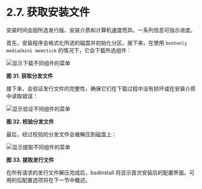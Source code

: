 # 2.7. 获取安装文件


安装时间会因所选发行版、安装介质和计算机速度而异。一系列信息可指示进度。

首先，安装程序会格式化所选的磁盘并初始化分区。接下来，在使用 `bootonly media`/`mini memstick` 的情况下，它会下载所选组件：

![显示下载不同组件的菜单](https://docs.freebsd.org/images/books/handbook/bsdinstall/bsdinstall-distfile-fetching.png)

**图 31. 获取分发文件**

接下来，会验证发行文件的完整性，确保它们在下载过程中没有损坏或在安装介质中读取错误：

![显示验证不同组件的菜单](https://docs.freebsd.org/images/books/handbook/bsdinstall/bsdinstall-distfile-verifying.png)

**图 32. 校验分发文件**

最后，经过校验的分发文件会被解压到磁盘上：

![显示提取不同组件的菜单](https://docs.freebsd.org/images/books/handbook/bsdinstall/bsdinstall-distfile-extracting.png)

**图 33. 提取发行文件**

在所有请求的发行文件解压完成后，bsdinstall 将显示首次安装后的配置界面。可用的后配置选项将在下一节中概述。
